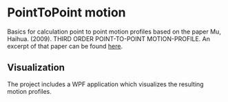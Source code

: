 # PointToPoint motion
Basics for calculation point to point motion profiles based on the paper Mu, Haihua. (2009). THIRD ORDER POINT-TO-POINT MOTION-PROFILE. 
An excerpt of that paper can be found [here](https://www.jpe-innovations.com/page/precision-point/third-order-point-to-point-motion-profile/).

## Visualization
The project includes a WPF application which visualizes the resulting motion profiles.

